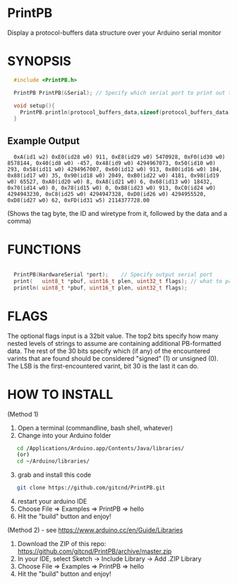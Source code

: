 # PrintPB
Display a protocol-buffers data structure over your Arduino serial monitor


# SYNOPSIS

```C
  #include <PrintPB.h>

  PrintPB PrintPB(&Serial); // Specify which serial port to print out to

  void setup(){
    PrintPB.println(protocol_buffers_data,sizeof(protocol_buffers_data),0);
  }

```

## Example Output

```text
  0xA(id1 w2) 0xE0(id28 w0) 911, 0xE8(id29 w0) 5470928, 0xF0(id30 w0) 8578144, 0x40(id8 w0) -457, 0x48(id9 w0) 4294967073, 0x50(id10 w0) 293, 0x58(id11 w0) 4294967007, 0x60(id12 w0) 913, 0x80(id16 w0) 104, 0x88(id17 w0) 35, 0x90(id18 w0) 2049, 0xB0(id22 w0) 4181, 0x98(id19 w0) 65527, 0xA0(id20 w0) 8, 0xA8(id21 w0) 6, 0x68(id13 w0) 18432, 0x70(id14 w0) 0, 0x78(id15 w0) 0, 0xB8(id23 w0) 913, 0xC0(id24 w0) 4294943230, 0xC8(id25 w0) 4294947328, 0xD0(id26 w0) 4294955520, 0xD8(id27 w0) 62, 0xFD(id31 w5) 2114377728.00
```
(Shows the tag byte, the ID and wiretype from it, followed by the data and a comma)

# FUNCTIONS

```C

  PrintPB(HardwareSerial *port);	// Specify output serial port
  print(   uint8_t *pbuf, uint16_t plen, uint32_t flags); // what to print. See below for flags info
  println( uint8_t *pbuf, uint16_t plen, uint32_t flags);

```

# FLAGS

The optional flags input is a 32bit value.  The top2 bits specify how many nested levels of strings to assume are containing additional PB-formatted data.
The rest of the 30 bits specify which (if any) of the encountered varints that are found should be considered "signed" (1) or unsigned (0).
The LSB is the first-encountered varint, bit 30 is the last it can do.

# HOW TO INSTALL

(Method 1)

1. Open a terminal (commandline, bash shell, whatever)
2. Change into your Arduino folder
```bash
   cd /Applications/Arduino.app/Contents/Java/libraries/
   (or)
   cd ~/Arduino/libraries/
```
3. grab and install this code
```bash
   git clone https://github.com/gitcnd/PrintPB.git
```
4. restart your arduino IDE
5. Choose File => Examples => PrintPB => hello
6. Hit the "build" button and enjoy!

(Method 2) - see https://www.arduino.cc/en/Guide/Libraries

1. Download the ZIP of this repo: https://github.com/gitcnd/PrintPB/archive/master.zip
2. In your IDE, select Sketch -> Include Library -> Add .ZIP Library
3. Choose File => Examples => PrintPB => hello
4. Hit the "build" button and enjoy!
